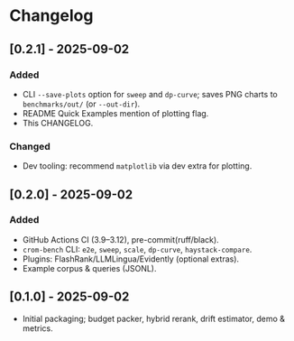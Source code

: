 # Changelog

## [0.2.1] - 2025-09-02
### Added
- CLI `--save-plots` option for `sweep` and `dp-curve`; saves PNG charts to `benchmarks/out/` (or `--out-dir`).
- README Quick Examples mention of plotting flag.
- This CHANGELOG.

### Changed
- Dev tooling: recommend `matplotlib` via dev extra for plotting.

## [0.2.0] - 2025-09-02
### Added
- GitHub Actions CI (3.9–3.12), pre-commit(ruff/black).
- `crom-bench` CLI: `e2e`, `sweep`, `scale`, `dp-curve`, `haystack-compare`.
- Plugins: FlashRank/LLMLingua/Evidently (optional extras).
- Example corpus & queries (JSONL).

## [0.1.0] - 2025-09-02
- Initial packaging; budget packer, hybrid rerank, drift estimator, demo & metrics.
